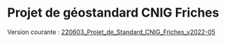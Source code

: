 # Projet de géostandard CNIG Friches

Version courante : [220603_Projet_de_Standard_CNIG_Friches_v2022-05](https://github.com/cnigfr/Friches/blob/main/standard/220603_Projet_de_Standard_CNIG_Friches_v2022-06.pdf)




